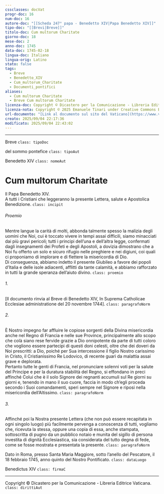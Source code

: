 ```yaml
---
cssclasses: docVat
progr-doc: 16
num-doc: 16
autore-doc: "[[Scheda 247° papa - Benedetto XIV|Papa Benedetto XIV]]"
tipo-doc: "[[Brevi|Breve]]"
titolo-doc: Cum multorum Charitate
giorno-doc: 18
mese-doc: 2
anno-doc: 1745
data-doc: 1745-02-18
lingua-doc: Italiano
lingua-orig: Latino
stato: false
tags:
  - Breve
  - Benedetto_XIV
  - Cum_multorum_Charitate
  - Documenti_pontifici
aliases:
  - Cum multorum Charitate
  - Breve Cum multorum Charitate
licenza-doc: Copyright © Dicastero per la Comunicazione - Libreria Editrice Vaticana
licenza-nota: Copyright © 2025 Emanuele Tinari under Creative Commons BY-NC-SA 4.0 https://creativecommons.org/licenses/by-nc-sa/4.0/
url-documento: "[Link al documento sul sito del Vaticano](https://www.vatican.va/content/benedictus-xiv/it/documents/breve--i-cum-multorum-charitate--i---18-febbraio-1745--il-giubil.html)"
creato: 2025/09/04 22:17:36
modificato: 2025/09/04 22:43:02
---
```



***


Breve `class: tipoDoc`


del sommo pontefice `class: tipoAut`


Benedetto XIV `class: nomeAut`


# Cum multorum Charitate


Il Papa Benedetto XIV.<br>A tutti i Cristiani che leggeranno la presente Lettera, salute e Apostolica Benedizione. `class: incipit`


###### Proemio

Mentre langue la carità di molti, abbonda talmente spesso la malizia degli uomini che Noi, cui è toccato vivere in tempi assai difficili, siamo minacciati dai più gravi pericoli; tutti i principi dell’una e dell’altra legge, confermati dagli insegnamenti dei Profeti e degli Apostoli, a dovizia dimostrano che a Noi fu offerto un solo e sicuro rifugio nelle preghiere e nei digiuni, coi quali ci proponiamo di implorare e di flettere la misericordia di Dio.<br>Di conseguenza, abbiamo indetto il presente Giubileo a favore dei popoli d’Italia e delle isole adiacenti, afflitti da tante calamità, e abbiamo rafforzato in tutti la grande speranza dell’aiuto divino. `class: proemio`


###### 1.

[Il documento rinvia al Breve di Benedetto XIV, In Suprema Catholicae Ecclesiae administratione del 20 novembre 1744]. `class: paragrafoNorm`


###### 2.

È Nostro impegno far affluire le copiose sorgenti della Divina misericordia anche nel Regno di Francia e nelle sue Province, principalmente allo scopo che colà siano rese fervide grazie a Dio onnipotente da parte di tutti coloro che vogliono essere partecipi di questi doni celesti, oltre che dei doveri da Noi prescritti: a Dio, poiché per Sua intercessione il figlio Nostro carissimo in Cristo, il Cristianissimo Re Lodovico, di recente guarì da malattia assai grave e deplorata.<br>Pertanto tutte le genti di Francia, nel pronunciare solenni voti per la salute del Principe e per la duratura stabilità del Regno, si effondano in preci affinché Colui che è il solo Signore dei regnanti accumuli sul Re giorni su giorni e, tenendo in mano il suo cuore, faccia in modo ch’egli proceda secondo i Suoi comandamenti, speri sempre nel Signore e riposi nella misericordia dell’Altissimo. `class: paragrafoNorm`


###### 3.

Affinché poi la Nostra presente Lettera (che non può essere recapitata in ogni singolo luogo) più facilmente pervenga a conoscenza di tutti, vogliamo che, ricevuta la stessa, oppure una copia di essa, anche stampata, sottoscritta di pugno da un pubblico notaio e munita del sigillo di persona investita di dignità Ecclesiastica, sia considerata del tutto degna di fede, come se fosse mostrata e presentata la presente. `class: paragrafoNorm`


Dato in Roma, presso Santa Maria Maggiore, sotto l’anello del Pescatore, il 18 febbraio 1745, anno quinto del Nostro Pontificato.
 `class: dataLuogo`


Benedictus XIV `class: firmaC`


***


Copyright © Dicastero per la Comunicazione - Libreria Editrice Vaticana. `class: dirittiAut`


